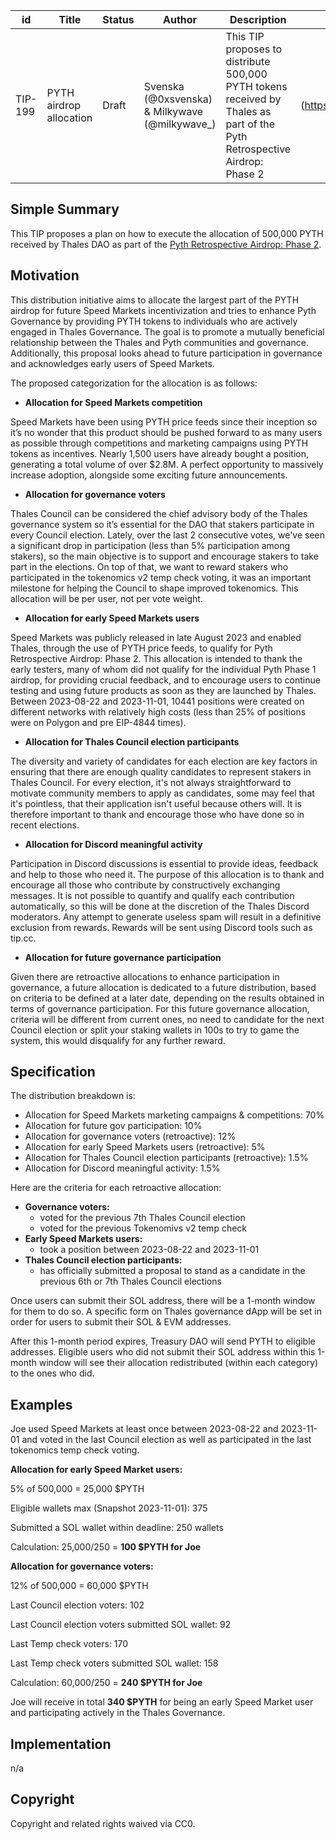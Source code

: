 | id    | Title | Status      | Author  | Description | Discussions to | Created    |
| ----- | ----- | ----------- | ------- | ----------- | -------------- | ---------- |
| TIP-199 | PYTH airdrop allocation | Draft | Svenska (@0xsvenska) & Milkywave (@milkywave_) | This TIP proposes to distribute 500,000 PYTH tokens received by Thales as part of the Pyth Retrospective Airdrop: Phase 2 | (https://discord.gg/thales)   | 2024-04-02 |


## Simple Summary


This TIP proposes a plan on how to execute the allocation of 500,000 PYTH received by Thales DAO as part of the [Pyth Retrospective Airdrop: Phase 2](https://pyth.network/blog/pyth-network-retrospective-airdrop-second-phase).


## Motivation

This distribution initiative aims to allocate the largest part of the PYTH airdrop for future Speed Markets incentivization and tries to enhance Pyth Governance by providing PYTH tokens to individuals who are actively engaged in Thales Governance. The goal is to promote a mutually beneficial relationship between the Thales and Pyth communities and governance. Additionally, this proposal looks ahead to future participation in governance and acknowledges early users of Speed Markets. 

The proposed categorization for the allocation is as follows:

- **Allocation for Speed Markets competition**

Speed Markets have been using PYTH price feeds since their inception so it’s no wonder that this product should be pushed forward to as many users as possible through competitions and marketing campaigns using PYTH tokens as incentives. Nearly 1,500 users have already bought a position, generating a total volume of over $2.8M. A perfect opportunity to massively increase adoption, alongside some exciting future announcements.

- **Allocation for governance voters**

Thales Council can be considered the chief advisory body of the Thales governance system so it’s essential for the DAO that stakers participate in every Council election. Lately, over the last 2 consecutive votes, we've seen a significant drop in participation (less than 5% participation among stakers), so the main objective is to support and encourage stakers to take part in the elections. On top of that, we want to reward stakers who participated in the tokenomics v2 temp check voting, it was an important milestone for helping the Council to shape improved tokenomics. This allocation will be per user, not per vote weight.

- **Allocation for early Speed Markets users**

Speed Markets was publicly released in late August 2023 and enabled Thales, through the use of PYTH price feeds, to qualify for Pyth Retrospective Airdrop: Phase 2. 
This allocation is intended to thank the early testers, many of whom did not qualify for the individual Pyth Phase 1 airdrop, for providing crucial feedback, and to encourage users to continue testing and using future products as soon as they are launched by Thales. Between 2023-08-22 and 2023-11-01, 10441 positions were created on different networks with relatively high costs (less than 25% of positions were on Polygon and pre EIP-4844 times).

- **Allocation for Thales Council election participants**

The diversity and variety of candidates for each election are key factors in ensuring that there are enough quality candidates to represent stakers in Thales Council. For every election, it's not always straightforward to motivate community members to apply as candidates, some may feel that it's pointless, that their application isn't useful because others will. It is therefore important to thank and encourage those who have done so in recent elections.

- **Allocation for Discord meaningful activity**

Participation in Discord discussions is essential to provide ideas, feedback and help to those who need it. The purpose of this allocation is to thank and encourage all those who contribute by constructively exchanging messages. It is not possible to quantify and qualify each contribution automatically, so this will be done at the discretion of the Thales Discord moderators. Any attempt to generate useless spam will result in a definitive exclusion from rewards. Rewards will be sent using Discord tools such as tip.cc.

- **Allocation for future governance participation**

Given there are retroactive allocations to enhance participation in governance, a future allocation is dedicated to a future distribution, based on criteria to be defined at a later date, depending on the results obtained in terms of governance participation. For this future governance allocation, criteria will be different from current ones, no need to candidate for the next Council election or split your staking wallets in 100s to try to game the system, this would disqualify for any further reward.

## Specification

The distribution breakdown is:
- Allocation for Speed Markets marketing campaigns & competitions: 70%
- Allocation for future gov participation: 10%
- Allocation for governance voters (retroactive): 12%
- Allocation for early Speed Markets users (retroactive): 5%
- Allocation for Thales Council election participants (retroactive): 1.5%
- Allocation for Discord meaningful activity: 1.5%

Here are the criteria for each retroactive allocation:
- **Governance voters:**
    - voted for the previous 7th Thales Council election
    - voted for the previous Tokenomivs v2 temp check
- **Early Speed Markets users:**
    - took a position between 2023-08-22 and 2023-11-01
- **Thales Council election participants:**
    - has officially submitted a proposal to stand as a candidate in the previous 6th or 7th Thales Council elections

Once users can submit their SOL address, there will be a 1-month window for them to do so. A specific form on Thales governance dApp will be set in order for users to submit their SOL & EVM addresses.

After this 1-month period expires, Treasury DAO will send PYTH to eligible addresses. Eligible users who did not submit their SOL address within this 1-month window will see their allocation redistributed (within each category) to the ones who did.

## Examples

Joe used Speed Markets at least once between 2023-08-22 and 2023-11-01 and voted in the last Council election as well as participated in the last tokenomics temp check voting.

**Allocation for early Speed Market users:**

5% of 500,000 = 25,000 $PYTH

Eligible wallets max (Snapshot 2023-11-01): 375

Submitted a SOL wallet within deadline: 250 wallets

Calculation: 25,000/250 = **100 $PYTH for Joe**

**Allocation for governance voters:**

12% of 500,000 = 60,000 $PYTH

Last Council election voters: 102

Last Council election voters submitted SOL wallet: 92

Last Temp check voters: 170

Last Temp check voters submitted SOL wallet: 158

Calculation: 60,000/250 = **240 $PYTH for Joe**

Joe will receive in total **340 $PYTH** for being an early Speed Market user and participating actively in the Thales Governance.

## Implementation

n/a

## Copyright

Copyright and related rights waived via CC0.
